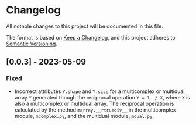 # Changelog

All notable changes to this project will be documented in this file.

The format is based on [Keep a Changelog](https://keepachangelog.com/en/1.0.0/),
and this project adheres to [Semantic Versioning](https://semver.org/spec/v2.0.0.html).

## [0.0.3] - 2023-05-09

### Fixed

- Incorrect attributes `Y.shape` and `Y.size` for a multicomplex or multidual
  array `Y` generated though the reciprocal operation `Y = 1. / X`, where `X`
  is also a multicomplex or multidual array. The reciprocal operation is
  calculated by the method `marray.__rtruediv__` in the multicomplex module,
  `mcomplex.py`, and the multidual module, `mdual.py`.
